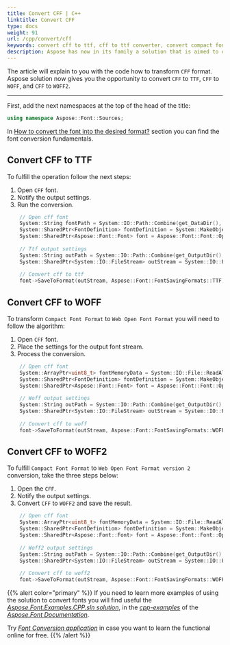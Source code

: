 ```yaml
---
title: Convert CFF | C++
linktitle: Convert CFF
type: docs
weight: 91
url: /cpp/convert/cff
keywords: convert cff to ttf, cff to ttf converter, convert compact font format
description: Aspose has now in its family a solution that is aimed to convert different font formats. Here you will find examples of how to convert CFF format.
---
```


The article will explain to you with the code how to transform `CFF` format. Aspose solution now gives you the opportunity to convert `CFF` to `TTF`, `CFF` to `WOFF`, and `CFF` to `WOFF2`.
____

First, add the next namespaces at the top of the head of the title:
```C++ 
using namespace Aspose::Font::Sources;
```

In [How to convert the font into the desired format?](https://docs.aspose.com//font/cpp/convert/#how-to-convert-the-font-into-the-desired-format) section you can find the font conversion fundamentals.

## Convert CFF to TTF

To fulfill the operation follow the next steps:

1. Open `CFF` font.
2. Notify the output settings.
3. Run the conversion.

```C++ 
    // Open cff font
    System::String fontPath = System::IO::Path::Combine(get_DataDir(), u"CenturyGothic.cff");
    System::SharedPtr<FontDefinition> fontDefinition = System::MakeObject<FontDefinition>(Aspose::Font::FontType::CFF, System::MakeObject<FontFileDefinition>(u"cff", System::MakeObject<FileSystemStreamSource>(fontPath)));
    System::SharedPtr<Aspose::Font::Font> font = Aspose::Font::Font::Open(fontDefinition);
    
    // Ttf output settings
    System::String outPath = System::IO::Path::Combine(get_OutputDir(), u"CffToTtf_out1.ttf");
    System::SharedPtr<System::IO::FileStream> outStream = System::IO::File::Create(outPath);
    
    // Convert cff to ttf
    font->SaveToFormat(outStream, Aspose::Font::FontSavingFormats::TTF);
```


## Convert CFF to WOFF

To transform `Compact Font Format` to `Web Open Font Format` you will need to follow the algorithm:

1. Open `CFF` font.
2. Place the settings for the output font stream.
3. Process the conversion.

```C++ 
    // Open cff font
    System::ArrayPtr<uint8_t> fontMemoryData = System::IO::File::ReadAllBytes(System::IO::Path::Combine(get_DataDir(), u"CenturyGothic.cff"));
    System::SharedPtr<FontDefinition> fontDefinition = System::MakeObject<FontDefinition>(Aspose::Font::FontType::CFF, System::MakeObject<FontFileDefinition>(u"cff", System::MakeObject<ByteContentStreamSource>(fontMemoryData)));
    System::SharedPtr<Aspose::Font::Font> font = Aspose::Font::Font::Open(fontDefinition);
    
    // Woff output settings
    System::String outPath = System::IO::Path::Combine(get_OutputDir(), u"CffToWoff_out3.woff");
    System::SharedPtr<System::IO::FileStream> outStream = System::IO::File::Create(outPath);
    
    // Convert cff to woff
    font->SaveToFormat(outStream, Aspose::Font::FontSavingFormats::WOFF);
```


## Convert CFF to WOFF2

To fulfill `Compact Font Format` to `Web Open Font Format version 2` conversion, take the three steps below:

1. Open the `CFF`.
2. Notify the output settings.
3. Convert `CFF` to `WOFF2` and save the result.
```C++ 
    // Open cff font
    System::ArrayPtr<uint8_t> fontMemoryData = System::IO::File::ReadAllBytes(System::IO::Path::Combine(get_DataDir(), u"CenturyGothic.cff"));
    System::SharedPtr<FontDefinition> fontDefinition = System::MakeObject<FontDefinition>(Aspose::Font::FontType::CFF, System::MakeObject<FontFileDefinition>(u"cff", System::MakeObject<ByteContentStreamSource>(fontMemoryData)));
    System::SharedPtr<Aspose::Font::Font> font = Aspose::Font::Font::Open(fontDefinition);
    
    // Woff2 output settings
    System::String outPath = System::IO::Path::Combine(get_OutputDir(), u"CffToWoff2_out4.woff2");
    System::SharedPtr<System::IO::FileStream> outStream = System::IO::File::Create(outPath);
    
    // Convert cff to woff2
    font->SaveToFormat(outStream, Aspose::Font::FontSavingFormats::WOFF2);
```


{{% alert color="primary" %}}
If you need to learn more examples of using the solution to convert fonts you will find useful the [*Aspose.Font.Examples.CPP.sln solution*](https://github.com/aspose-font/Aspose.Font-Documentation/tree/master/cpp-examples), in the [*cpp-examples*](https://github.com/aspose-font/Aspose.Font-Documentation/tree/master/cpp-examples) of the [*Aspose.Font Documentation*](https://github.com/aspose-font/Aspose.Font-Documentation).


Try [*Font Conversion application*](https://products.aspose.app/font/conversion) in case you want to learn the functional online for free.
{{% /alert %}}